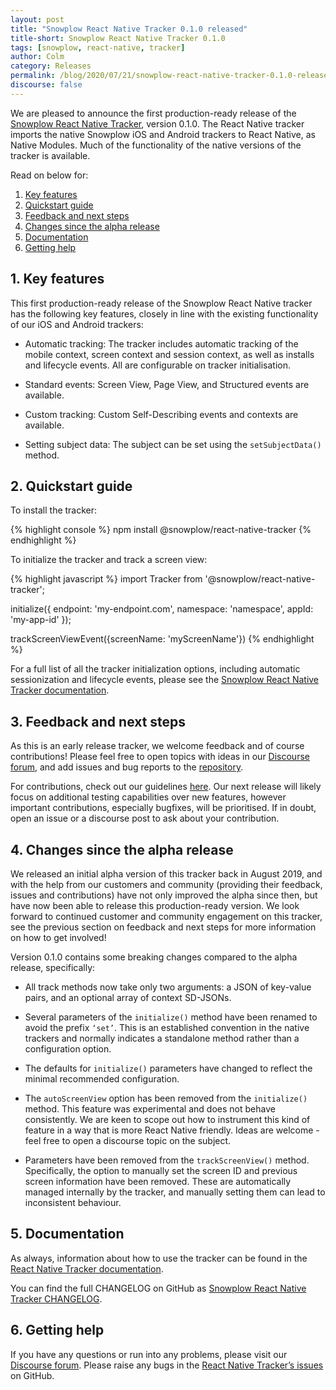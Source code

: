 ```yaml
---
layout: post
title: "Snowplow React Native Tracker 0.1.0 released"
title-short: Snowplow React Native Tracker 0.1.0
tags: [snowplow, react-native, tracker]
author: Colm
category: Releases
permalink: /blog/2020/07/21/snowplow-react-native-tracker-0.1.0-released/
discourse: false
---
```


We are pleased to announce the first production-ready release of the [Snowplow React Native Tracker](https://github.com/snowplow-incubator/snowplow-react-native-tracker), version 0.1.0. The React Native tracker imports the native Snowplow iOS and Android trackers to React Native, as Native Modules. Much of the functionality of the native versions of the tracker is available.

Read on below for:

1. [Key features](#features)
2. [Quickstart guide](#quickstart)
3. [Feedback and next steps](#feedback)
4. [Changes since the alpha release](#alpha)
5. [Documentation](#documentation)
6. [Getting help](#help)

<!--more-->

<h2 id="features">1. Key features</h2>

This first production-ready release of the Snowplow React Native tracker has the following key features, closely in line with the existing functionality of our iOS and Android trackers:

- Automatic tracking: The tracker includes automatic tracking of the mobile context, screen context and session context, as well as installs and lifecycle events. All are configurable on tracker initialisation.

- Standard events: Screen View, Page View, and Structured events are available.

- Custom tracking: Custom Self-Describing events and contexts are available.

- Setting subject data: The subject can be set using the `setSubjectData()` method.


<h2 id="quickstart">2. Quickstart guide</h2>

To install the tracker: 

{% highlight console %}
npm install @snowplow/react-native-tracker
{% endhighlight %}

To initialize the tracker and track a screen view:

{% highlight javascript %}
import Tracker from '@snowplow/react-native-tracker';

initialize({
  endpoint: 'my-endpoint.com',
  namespace: 'namespace',
  appId: 'my-app-id'
});

trackScreenViewEvent({screenName: 'myScreenName'})
{% endhighlight %}

For a full list of all the tracker initialization options, including automatic sessionization and lifecycle events, please see the [Snowplow React Native Tracker documentation](https://docs.snowplowanalytics.com/docs/collecting-data/collecting-from-own-applications/react-native-tracker/#configuration). 


<h2 id="feedback">3. Feedback and next steps</h2>

As this is an early release tracker, we welcome feedback and of course contributions! Please feel free to open topics with ideas in our [Discourse forum](https://discourse.snowplowanalytics.com/), and add issues and bug reports to the [repository](https://github.com/snowplow-incubator/snowplow-react-native-tracker/issues). 

For contributions, check out our guidelines [here](https://github.com/snowplow-incubator/snowplow-react-native-tracker/blob/master/CONTRIBUTING.md). Our next release will likely focus on additional testing capabilities over new features, however important contributions, especially bugfixes, will be prioritised. If in doubt, open an issue or a discourse post to ask about your contribution.

<h2 id="alpha">4. Changes since the alpha release</h2>

We released an initial alpha version of this tracker back in August 2019, and with the help from our customers and community (providing their feedback, issues and contributions) have not only improved the alpha since then, but have now been able to release this production-ready version. We look forward to continued customer and community engagement on this tracker, see the previous section on feedback and next steps for more information on how to get involved!

Version 0.1.0 contains some breaking changes compared to the alpha release, specifically:

- All track methods now take only two arguments: a JSON of key-value pairs, and an optional array of context SD-JSONs.

- Several parameters of the `initialize()` method have been renamed to avoid the prefix `‘set’`. This is an established convention in the native trackers and normally indicates a standalone method rather than a configuration option.

- The defaults for `initialize()` parameters have changed to reflect the minimal recommended configuration.

- The `autoScreenView` option has been removed from the `initialize()` method. This feature was experimental and does not behave consistently. We are keen to scope out how to instrument this kind of feature in a way that is more React Native friendly. Ideas are welcome - feel free to open a discourse topic on the subject.

- Parameters have been removed from the `trackScreenView()` method. Specifically, the option to manually set the screen ID and previous screen information have been removed. These are automatically managed internally by the tracker, and manually setting them can lead to inconsistent behaviour.

<h2 id="documentation">5. Documentation</h2>

As always, information about how to use the tracker can be found in the [React Native Tracker documentation](https://docs.snowplowanalytics.com/docs/collecting-data/collecting-from-own-applications/react-native-tracker/). 

You can find the full CHANGELOG on GitHub as [Snowplow React Native Tracker CHANGELOG](https://github.com/snowplow-incubator/snowplow-react-native-tracker/blob/master/CHANGELOG).

<h2 id="help">6. Getting help</h2>

If you have any questions or run into any problems, please visit our [Discourse forum](https://discourse.snowplowanalytics.com/). Please raise any bugs in the [React Native Tracker’s issues](https://github.com/snowplow-incubator/snowplow-react-native-tracker/issues) on GitHub.
